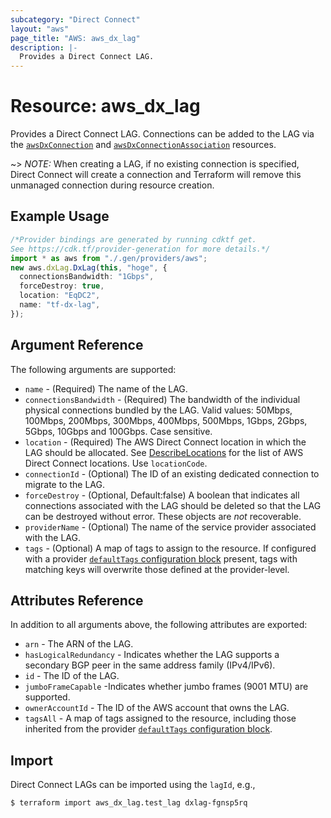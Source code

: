 ```yaml
---
subcategory: "Direct Connect"
layout: "aws"
page_title: "AWS: aws_dx_lag"
description: |-
  Provides a Direct Connect LAG.
---
```


# Resource: aws\_dx\_lag

Provides a Direct Connect LAG. Connections can be added to the LAG via the [`awsDxConnection`](/docs/providers/aws/r/dx_connection.html) and [`awsDxConnectionAssociation`](/docs/providers/aws/r/dx_connection_association.html) resources.

\~> *NOTE:* When creating a LAG, if no existing connection is specified, Direct Connect will create a connection and Terraform will remove this unmanaged connection during resource creation.

## Example Usage

```typescript
/*Provider bindings are generated by running cdktf get.
See https://cdk.tf/provider-generation for more details.*/
import * as aws from "./.gen/providers/aws";
new aws.dxLag.DxLag(this, "hoge", {
  connectionsBandwidth: "1Gbps",
  forceDestroy: true,
  location: "EqDC2",
  name: "tf-dx-lag",
});

```

## Argument Reference

The following arguments are supported:

* `name` - (Required) The name of the LAG.
* `connectionsBandwidth` - (Required) The bandwidth of the individual physical connections bundled by the LAG. Valid values: 50Mbps, 100Mbps, 200Mbps, 300Mbps, 400Mbps, 500Mbps, 1Gbps, 2Gbps, 5Gbps, 10Gbps and 100Gbps. Case sensitive.
* `location` - (Required) The AWS Direct Connect location in which the LAG should be allocated. See [DescribeLocations](https://docs.aws.amazon.com/directconnect/latest/APIReference/API_DescribeLocations.html) for the list of AWS Direct Connect locations. Use `locationCode`.
* `connectionId` - (Optional) The ID of an existing dedicated connection to migrate to the LAG.
* `forceDestroy` - (Optional, Default:false) A boolean that indicates all connections associated with the LAG should be deleted so that the LAG can be destroyed without error. These objects are *not* recoverable.
* `providerName` - (Optional) The name of the service provider associated with the LAG.
* `tags` - (Optional) A map of tags to assign to the resource. If configured with a provider [`defaultTags` configuration block](https://registry.terraform.io/providers/hashicorp/aws/latest/docs#default_tags-configuration-block) present, tags with matching keys will overwrite those defined at the provider-level.

## Attributes Reference

In addition to all arguments above, the following attributes are exported:

* `arn` - The ARN of the LAG.
* `hasLogicalRedundancy` - Indicates whether the LAG supports a secondary BGP peer in the same address family (IPv4/IPv6).
* `id` - The ID of the LAG.
* `jumboFrameCapable` -Indicates whether jumbo frames (9001 MTU) are supported.
* `ownerAccountId` - The ID of the AWS account that owns the LAG.
* `tagsAll` - A map of tags assigned to the resource, including those inherited from the provider [`defaultTags` configuration block](https://registry.terraform.io/providers/hashicorp/aws/latest/docs#default_tags-configuration-block).

## Import

Direct Connect LAGs can be imported using the `lagId`, e.g.,

```console
$ terraform import aws_dx_lag.test_lag dxlag-fgnsp5rq
```
